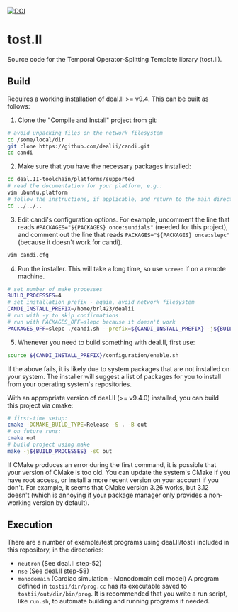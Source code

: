 [![DOI](https://zenodo.org/badge/589803608.svg)](https://zenodo.org/badge/latestdoi/589803608)

# tost.II

Source code for the Temporal Operator-Splitting Template library
(tost.II).


## Build



Requires a working installation of deal.II >= v9.4. This can be
built as follows:

1. Clone the "Compile and Install" project from git:
```sh
# avoid unpacking files on the network filesystem
cd /some/local/dir
git clone https://github.com/dealii/candi.git
cd candi
```

2. Make sure that you have the necessary packages installed:
```sh
cd deal.II-toolchain/platforms/supported
# read the documentation for your platform, e.g.:
vim ubuntu.platform
# follow the instructions, if applicable, and return to the main directory
cd ../../..
```

3. Edit candi's configuration options.
For example, uncomment the line that reads `#PACKAGES="${PACKAGES} once:sundials"` (needed for this project),
and comment out the line that reads `PACKAGES="${PACKAGES} once:slepc"` (because it doesn't work for candi).
```sh
vim candi.cfg
```

4. Run the installer. This will take a long time, so use `screen` if on a remote machine.
```sh
# set number of make processes
BUILD_PROCESSES=4
# set installation prefix - again, avoid network filesystem
CANDI_INSTALL_PREFIX=/home/brl423/dealii
# run with -y to skip confirmations
# run with PACKAGES_OFF=slepc because it doesn't work
PACKAGES_OFF=slepc ./candi.sh --prefix=${CANDI_INSTALL_PREFIX} -j${BUILD_PROCESSES} -y
```

5. Whenever you need to build something with deal.II, first use:
```sh
source ${CANDI_INSTALL_PREFIX}/configuration/enable.sh
```

If the above fails, it is likely due to system packages that are not
installed on your system. The installer will suggest a list of
packages for you to install from your operating system's repositories.

With an appropriate version of deal.II (>= v9.4.0) installed, you can build this
project via cmake:
```sh
# first-time setup:
cmake -DCMAKE_BUILD_TYPE=Release -S . -B out
# on future runs:
cmake out
# build project using make
make -j${BUILD_PROCESSES} -sC out
```

If CMake produces an error during the first command, it is possible that your version of CMake is too old.
You can update the system's CMake if you have root access,
or install a more recent version on your account if you don't.
For example, it seems that CMake version 3.26 works, but 3.12 doesn't
(which is annoying if your package manager only provides a non-working version by default).

## Execution

There are a number of example/test programs using deal.II/tostii included in this repository, in the directories:
 - `neutron` (See deal.II step-52)
 - `nse` (See deal.II step-58)
 - `monodomain` (Cardiac simulation - Monodomain cell model)
A program defined in `tostii/dir/prog.cc` has its executable saved to `tostii/out/dir/bin/prog`.
It is recommended that you write a run script, like `run.sh`, to automate building and running programs if needed.
